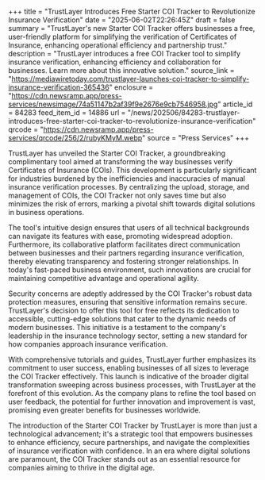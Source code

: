 +++
title = "TrustLayer Introduces Free Starter COI Tracker to Revolutionize Insurance Verification"
date = "2025-06-02T22:26:45Z"
draft = false
summary = "TrustLayer's new Starter COI Tracker offers businesses a free, user-friendly platform for simplifying the verification of Certificates of Insurance, enhancing operational efficiency and partnership trust."
description = "TrustLayer introduces a free COI Tracker tool to simplify insurance verification, enhancing efficiency and collaboration for businesses. Learn more about this innovative solution."
source_link = "https://mediawiretoday.com/trustlayer-launches-coi-tracker-to-simplify-insurance-verification-365436"
enclosure = "https://cdn.newsramp.app/press-services/newsimage/74a51147b2af39f9e2676e9cb7546958.jpg"
article_id = 84283
feed_item_id = 14886
url = "/news/202506/84283-trustlayer-introduces-free-starter-coi-tracker-to-revolutionize-insurance-verification"
qrcode = "https://cdn.newsramp.app/press-services/qrcode/256/2/rubyKMyM.webp"
source = "Press Services"
+++

<p>TrustLayer has unveiled the Starter COI Tracker, a groundbreaking complimentary tool aimed at transforming the way businesses verify Certificates of Insurance (COIs). This development is particularly significant for industries burdened by the inefficiencies and inaccuracies of manual insurance verification processes. By centralizing the upload, storage, and management of COIs, the COI Tracker not only saves time but also minimizes the risk of errors, marking a pivotal shift towards digital solutions in business operations.</p><p>The tool's intuitive design ensures that users of all technical backgrounds can navigate its features with ease, promoting widespread adoption. Furthermore, its collaborative platform facilitates direct communication between businesses and their partners regarding insurance verification, thereby elevating transparency and fostering stronger relationships. In today's fast-paced business environment, such innovations are crucial for maintaining competitive advantage and operational agility.</p><p>Security concerns are adeptly addressed by the COI Tracker's robust data protection measures, ensuring that sensitive information remains secure. TrustLayer's decision to offer this tool for free reflects its dedication to accessible, cutting-edge solutions that cater to the dynamic needs of modern businesses. This initiative is a testament to the company's leadership in the insurance technology sector, setting a new standard for how companies approach insurance verification.</p><p>With comprehensive tutorials and guides, TrustLayer further emphasizes its commitment to user success, enabling businesses of all sizes to leverage the COI Tracker effectively. This launch is indicative of the broader digital transformation sweeping across business processes, with TrustLayer at the forefront of this evolution. As the company plans to refine the tool based on user feedback, the potential for further innovation and improvement is vast, promising even greater benefits for businesses worldwide.</p><p>The introduction of the Starter COI Tracker by TrustLayer is more than just a technological advancement; it's a strategic tool that empowers businesses to enhance efficiency, secure partnerships, and navigate the complexities of insurance verification with confidence. In an era where digital solutions are paramount, the COI Tracker stands out as an essential resource for companies aiming to thrive in the digital age.</p>